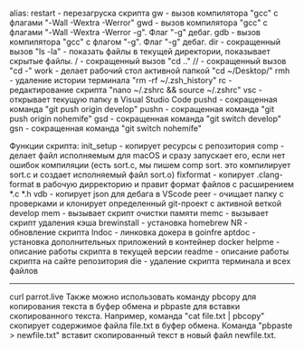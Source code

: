 alias:
restart - перезагруска скрипта
gw - вызов компилятора "gcc" с флагами "-Wall -Wextra -Werror"
gwd - вызов компилятора "gcc" с флагами "-Wall -Wextra -Werror -g". Флаг "-g" дебаг.
gdb - вызов компилятора "gcc" с флагом "-g". Флаг "-g" дебаг.
dir - сокращенный вызов "ls -la" - показать файлы в текущей директории, показывает скрытые файлы.
/ - сокращенный вызов "cd .."
// - сокращенный вызов "cd -"
work - делает рабочий стол активной папкой "cd ~/Desktop/"
rmh - удаление истории терминала "rm -rf ~/.zsh_history"
rc - редактирование скрипта "nano ~/.zshrc && source ~/.zshrc"
vsc - открывает текущую папку в Visual Studio Code
pushd - сокращенная команда "git push origin develop"
pushn - сокращенная команда "git push origin nohemife"
gsd - сокращенная команда "git switch develop"
gsn - сокращенная команда "git switch nohemife"

Функции скрипта:
init_setup - копирует ресурсы с репозитория
comp - делает файл исполняемым для macOS и сразу запускает его, если нет ошибок компиляции (есть sort.c, мы пишем comp sort. это компилирует sort.c и создает исполняемый файл sort.o)
fixformat - копирует .clang-format в рабочую дирректорию и правит формат файлов с расширением *.c *.h
vdb - копирует json для дебага в VScode
peer - очищает папку с проверками и клонирует определенный git-проект с активной веткой develop
mem - вызывает скрипт очистки памяти
memс - вызывает скрипт удаления кэша
brewinstall - установка homebrew
NR - обновление скрипта
lndoc - линковка докера в goinfre
aptdoc - установка дополнительных приложений в контейнер docker
helpme - описание работы скрипта в текущей версии
readme - описание работы скрипта на сайте репозитория
die - удаление скрипта терминала и всех файлов

------
curl parrot.live
Также можно использовать команду pbcopy для копирования текста в буфер обмена и pbpaste для вставки скопированного текста. Например, команда "cat file.txt | pbcopy" скопирует содержимое файла file.txt в буфер обмена. Команда "pbpaste > newfile.txt" вставит скопированный текст в новый файл newfile.txt.